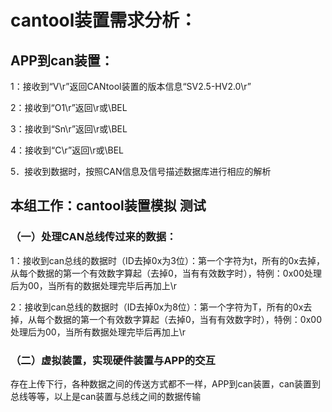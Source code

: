 # cantool装置需求分析：

## APP到can装置：

1：接收到“V\r”返回CANtool装置的版本信息“SV2.5-HV2.0\r”

2：接收到“O1\r”返回\r或\BEL

3：接收到“Sn\r”返回\r或\BEL

4：接收到“C\r”返回\r或\BEL

5．接收到数据时，按照CAN信息及信号描述数据库进行相应的解析

## 本组工作：cantool装置模拟 测试
	
### （一）处理CAN总线传过来的数据：

1：接收到can总线的数据时（ID去掉0x为3位）：第一个字符为t，所有的0x去掉，从每个数据的第一个有效数字算起（去掉0，当有有效数字时），特例：0x00处理后为00，当所有的数据处理完毕后再加上\r
		
2：接收到can总线的数据时（ID去掉0x为8位）：第一个字符为T，所有的0x去掉，从每个数据的第一个有效数字算起（去掉0，当有有效数字时），特例：0x00处理后为00，当所有数据处理完毕后再加上\r

### （二）虚拟装置，实现硬件装置与APP的交互
		
存在上传下行，各种数据之间的传送方式都不一样，APP到can装置，can装置到总线等等，以上是can装置与总线之间的数据传输

